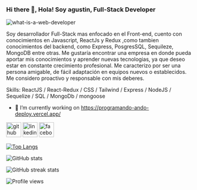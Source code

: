 ### Hi there 👋, Hola! Soy agustin, Full-Stack Developer 
![what-is-a-web-developer](https://user-images.githubusercontent.com/71356888/192653787-cf42d28e-2694-4f54-b6ea-db54308dfe92.jpg)


Soy desarrollador Full-Stack mas enfocado en el Front-end, cuento con conocimientos en Javascript, ReactJs y Redux ,como tambien conocimientos del backend, como Express, PosgresSQL, Sequileze, MongoDB entre otras. Me gustaría encontrar una empresa en donde pueda aportar mis conocimientos y aprender nuevas tecnologias, ya que deseo estar en constante crecimiento profesional. Me caracterizo por ser una persona amigable, de fácil adaptación en equipos nuevos o establecidos. Me considero proactivo y responsable con mis deberes.

Skills: ReactJS / React-Redux / CSS / Tailwind / Express / NodeJS / Sequelize / SQL / MongoDb / mongoose

- 🔭 I’m currently working on https://programando-ando-deploy.vercel.app/ 


[<img src='https://cdn.jsdelivr.net/npm/simple-icons@3.0.1/icons/github.svg' alt='github' height='40'>](https://github.com/agu6692)  [<img src='https://cdn.jsdelivr.net/npm/simple-icons@3.0.1/icons/linkedin.svg' alt='linkedin' height='40'>](https://www.linkedin.com/in/https://www.linkedin.com/in/juan-agust%C3%ADn-figueredo-56a416194//)  [<img src='https://cdn.jsdelivr.net/npm/simple-icons@3.0.1/icons/facebook.svg' alt='facebook' height='40'>](https://www.facebook.com/https://www.facebook.com/Aguusstinn)  

[![Top Langs](https://github-readme-stats.vercel.app/api/top-langs/?username=agu6692)](https://github.com/anuraghazra/github-readme-stats)

![GitHub stats](https://github-readme-stats.vercel.app/api?username=agu6692&show_icons=true)  

![GitHub streak stats](https://github-readme-streak-stats.herokuapp.com/?user=agu6692)  

![Profile views](https://gpvc.arturio.dev/agu6692)  
